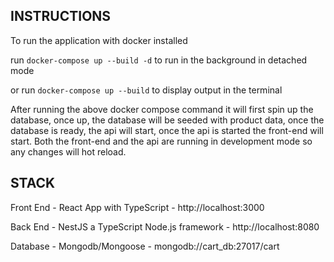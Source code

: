 ## INSTRUCTIONS

To run the application with docker installed

run `docker-compose up --build -d` to run in the background in detached mode

or run `docker-compose up --build` to display output in the terminal

After running the above docker compose command it will first spin up the database, once up, the database will be seeded with product data, once the database is ready, the api will start, once the api is started the front-end will start. Both the front-end and the api are running in development mode so any changes will hot reload.

## STACK

Front End - React App with TypeScript - http://localhost:3000

Back End - NestJS a TypeScript Node.js framework - http://localhost:8080

Database - Mongodb/Mongoose - mongodb://cart_db:27017/cart


